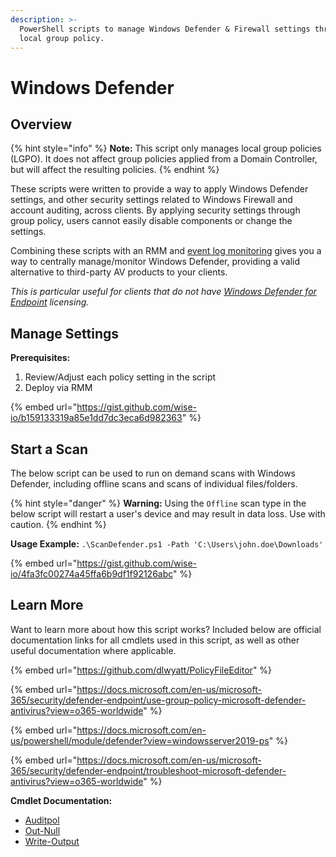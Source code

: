 ```yaml
---
description: >-
  PowerShell scripts to manage Windows Defender & Firewall settings through
  local group policy.
---
```


# Windows Defender

## Overview

{% hint style="info" %}
**Note:** This script only manages local group policies (LGPO). It does not affect group policies applied from a Domain Controller, but will affect the resulting policies.
{% endhint %}

These scripts were written to provide a way to apply Windows Defender settings, and other security settings related to Windows Firewall and account auditing, across clients. By applying security settings through group policy, users cannot easily disable components or change the settings.

Combining these scripts with an RMM and [event log monitoring](https://docs.microsoft.com/en-us/microsoft-365/security/defender-endpoint/troubleshoot-microsoft-defender-antivirus?view=o365-worldwide) gives you a way to centrally manage/monitor Windows Defender, providing a valid alternative to third-party AV products to your clients.

_This is particular useful for clients that do not have_ [_Windows Defender for Endpoint_](https://www.microsoft.com/en-us/security/business/threat-protection/endpoint-defender) _licensing._

## Manage Settings

**Prerequisites:**

1. Review/Adjust each policy setting in the script
2. Deploy via RMM

{% embed url="https://gist.github.com/wise-io/b159133319a85e1dd7dc3eca6d982363" %}

## Start a Scan

The below script can be used to run on demand scans with Windows Defender, including offline scans and scans of individual files/folders.

{% hint style="danger" %}
**Warning:** Using the `Offline` scan type in the below script will restart a user's device and may result in data loss. Use with caution.
{% endhint %}

**Usage Example:** `.\ScanDefender.ps1 -Path 'C:\Users\john.doe\Downloads'`

{% embed url="https://gist.github.com/wise-io/4fa3fc00274a45ffa6b9df1f92126abc" %}

## Learn More

Want to learn more about how this script works? Included below are official documentation links for all cmdlets used in this script, as well as other useful documentation where applicable.

{% embed url="https://github.com/dlwyatt/PolicyFileEditor" %}

{% embed url="https://docs.microsoft.com/en-us/microsoft-365/security/defender-endpoint/use-group-policy-microsoft-defender-antivirus?view=o365-worldwide" %}

{% embed url="https://docs.microsoft.com/en-us/powershell/module/defender?view=windowsserver2019-ps" %}

{% embed url="https://docs.microsoft.com/en-us/microsoft-365/security/defender-endpoint/troubleshoot-microsoft-defender-antivirus?view=o365-worldwide" %}

**Cmdlet Documentation:**

* [Auditpol](https://docs.microsoft.com/en-us/windows-server/administration/windows-commands/auditpol)
* [Out-Null](https://docs.microsoft.com/en-us/powershell/module/microsoft.powershell.core/out-null?view=powershell-5.1)
* [Write-Output](https://docs.microsoft.com/en-us/powershell/module/microsoft.powershell.utility/write-output?view=powershell-5.1)
